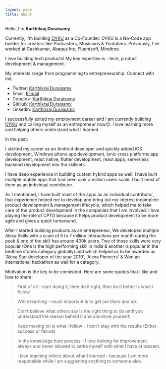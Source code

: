 ```yaml
---
layout: page
title: About
---
```



Hello, I'm <strong>Karthikraj Duraisamy</strong>.

Currently, I'm building [OYKU](https://oykuapp.com) as a Co-Founder. OYKU is a No-Code app builder for creators like Podcasters, Musicians & Youtubers. Previously, I've worked at Cashkumar, Abaqus Inc, Fluentsoft, Mindtree.

I love building tech products! My key expertise is - tech, product development & management.

My interests range from programming to entrepreneurship. 
Connect with me:

<ul>
<li>Twitter: <a href="https://twitter.com/krajdsamy">Karthikraj Duraisamy</a></li>
<li>Email: <a href="mailto:raj.karthik777@gmail.com">E-mail</a></li>
<li>Google+: <a href="https://plus.google.com/+karthikrajduraisamyprofile/">Karthikraj Duraisamy</a></li>
<li>GitHub: <a href="https://github.com/karthikraj-duraisamy">Karthikraj Duraisamy</a></li>
<li>LinkedIn: <a href="https://in.linkedin.com/in/karthikrajduraisamy">Karthikraj Duraisamy</a></li>
</ul>

I successfully exited my employment career and I am currently building [OYKU](https://oykuapp.com) and calling myself as an entrepreneur now😉. I love learning more and helping others understand what I learned.

In the past: 

I started my career as an Android developer and quickly added iOS development, Windows phone app development, ionic cross platforms app development, react native, flutter development, react apps, serverless backend development into the skillsets. 

I have deep experience in building custom hybrid apps as well. I have built multiple mobile apps that had seen over a million users scale. I built most of them as an individual contributor. 

As I mentioned, I have built most of the apps as an individual contributor, that experience helped me to develop and bring out my interest incomplete product development & management lifecycle, which helped me to take care of the product development in the companies that I am involved. I love playing the role of CPTO because it helps product development to be more agile and gives a quick turnaround.

After I started building products as an entrepreneur, We developed multiple Alexa Skills with a scale of 5 to 7 million interactions per month during the peek & one of the skill has around 400k users. Two of those skills were very popular (One is the high performing skill in India & another is popular in the bedtime stories category globally) and which helped us to be awarded as 'Alexa Star developer of the year 2019', 'Alexa Pioneers' & Won an international hackathon as well for a category.


Motivation is the key to be consistent. Here are some quotes that I like and love to share.

> First of all - start doing it, then do it right, then do it better is what I follow.

> While learning - much important is to get out *there* and *do*.

> Don't believe what others say is the right thing to do until you understand the reason behind it and convince yourself.

> Keep moving on is what I follow - I don't stay with the results (Either success or failure)

> In the knowledge hunt process - I love looking for improvement always and never allowed to settle myself with what I have at present.

> I love teaching others about what I learned - because I am more responsible while I am suggesting anything to someone else.
